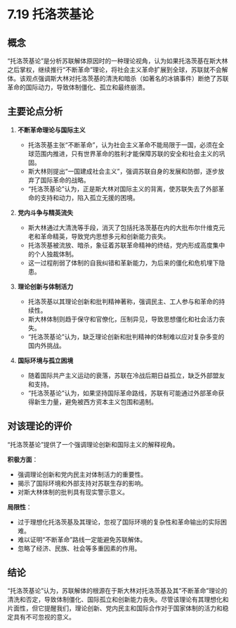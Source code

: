 # 7.19 托洛茨基论

## 概念

“托洛茨基论”是分析苏联解体原因时的一种理论视角，认为如果托洛茨基在斯大林之后掌权，继续推行“不断革命”理论，将社会主义革命扩展到全球，苏联就不会解体。该观点强调斯大林对托洛茨基的清洗和暗杀（如著名的冰镐事件）断绝了苏联革命的国际动力，导致体制僵化、孤立和最终崩溃。

## 主要论点分析

1. **不断革命理论与国际主义**
   * 托洛茨基主张“不断革命”，认为社会主义革命不能局限于一国，必须在全球范围内推进，只有世界革命的胜利才能保障苏联的安全和社会主义的巩固。
   * 斯大林则提出“一国建成社会主义”，强调苏联自身的发展和防御，逐步放弃了国际革命的战略。
   * “托洛茨基论”认为，正是斯大林对国际主义的背离，使苏联失去了外部革命的支持和动力，陷入孤立无援的困境。

2. **党内斗争与精英流失**
   * 斯大林通过大清洗等手段，消灭了包括托洛茨基在内的大批布尔什维克元老和革命精英，导致党内思想多元和创新能力丧失。
   * 托洛茨基被流放、暗杀，象征着苏联革命精神的终结，党内形成高度集中的个人独裁体制。
   * 这一过程削弱了体制的自我纠错和革新能力，为后来的僵化和危机埋下隐患。

3. **理论创新与体制活力**
   * 托洛茨基以其理论创新和批判精神著称，强调民主、工人参与和革命的持续性。
   * 斯大林体制则趋于保守和官僚化，压制异见，导致思想僵化和社会活力丧失。
   * “托洛茨基论”认为，缺乏理论创新和批判精神的体制难以应对复杂多变的国内外挑战。

4. **国际环境与孤立困境**
   * 随着国际共产主义运动的衰落，苏联在冷战后期日益孤立，缺乏外部盟友和支持。
   * “托洛茨基论”认为，如果坚持国际革命路线，苏联有可能通过外部革命获得新生力量，避免被西方资本主义包围和遏制。

## 对该理论的评价

“托洛茨基论”提供了一个强调理论创新和国际主义的解释视角。

**积极方面**：
* 强调理论创新和党内民主对体制活力的重要性。
* 揭示了国际环境和外部支持对苏联生存的影响。
* 对斯大林体制的批判具有现实警示意义。

**局限性**：
* 过于理想化托洛茨基及其理论，忽视了国际环境的复杂性和革命输出的实际困难。
* 难以证明“不断革命”路线一定能避免苏联解体。
* 忽略了经济、民族、社会等多重因素的作用。

## 结论

“托洛茨基论”认为，苏联解体的根源在于斯大林对托洛茨基及其“不断革命”理论的清洗和否定，导致体制僵化、国际孤立和创新能力丧失。尽管该理论有其理想化和片面性，但它提醒我们，理论创新、党内民主和国际合作对于国家体制的活力和稳定具有不可忽视的意义。